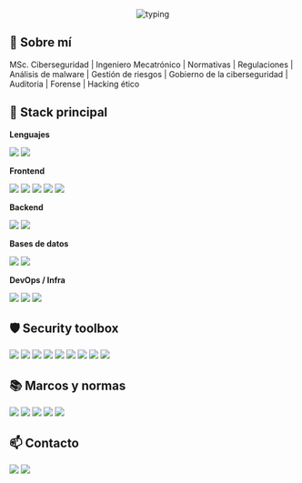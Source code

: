 <p align="center">
  <img src="https://readme-typing-svg.herokuapp.com?duration=2500&pause=600&center=true&vCenter=true&width=900&color=0EA5E9&lines=Gobierno+de+la+Ciberseguridad+%7C+Gesti%C3%B3n+de+Riesgos+%7C+Auditor%C3%ADa;Forense+%7C+Hacking+%C3%89tico+%7C+Full%E2%80%91Stack+Seguro;Node.js+%7C+React+%7C+Docker+%7C+Linux" alt="typing"/>
</p>

## 👋 Sobre mí

MSc. Ciberseguridad | Ingeniero Mecatrónico | Normativas | Regulaciones | Análisis de malware | Gestión de riesgos | Gobierno de la ciberseguridad | Auditoria | Forense | Hacking ético

## 🧰 Stack principal

**Lenguajes**

<p>
  <img src="https://img.shields.io/badge/JavaScript-111827?logo=javascript&logoColor=F7DF1E"/>
  <img src="https://img.shields.io/badge/Python-111827?logo=python&logoColor=3776AB"/>
</p>

**Frontend**

<p>
  <img src="https://img.shields.io/badge/React-111827?logo=react&logoColor=61DAFB"/>
  <img src="https://img.shields.io/badge/Tailwind-111827?logo=tailwindcss&logoColor=06B6D4"/>
  <img src="https://img.shields.io/badge/Vite-111827?logo=vite&logoColor=646CFF"/>
  <img src="https://img.shields.io/badge/HTML5-111827?logo=html5&logoColor=E34F26"/>
  <img src="https://img.shields.io/badge/CSS3-111827?logo=css3&logoColor=1572B6"/>
</p>

**Backend**

<p>
  <img src="https://img.shields.io/badge/Node.js-111827?logo=node.js&logoColor=339933"/>
  <img src="https://img.shields.io/badge/Express-111827?logo=express&logoColor=FFFFFF"/>
</p>

**Bases de datos**

<p>
  <img src="https://img.shields.io/badge/MySQL-111827?logo=mysql&logoColor=4479A1"/>
  <img src="https://img.shields.io/badge/MariaDB-111827?logo=mariadb&logoColor=FFFFFF"/>
</p>

**DevOps / Infra**

<p>
  <img src="https://img.shields.io/badge/Docker-111827?logo=docker&logoColor=2496ED"/>
  <img src="https://img.shields.io/badge/Nginx-111827?logo=nginx&logoColor=009639"/>
  <img src="https://img.shields.io/badge/Linux-111827?logo=linux&logoColor=FFFFFF"/>
</p>

## 🛡️ Security toolbox

<p>
  <img src="https://img.shields.io/badge/nmap-0B1220"/>
  <img src="https://img.shields.io/badge/Wireshark-0B1220?logo=wireshark&logoColor=1679A7"/>
  <img src="https://img.shields.io/badge/Burp_Suite-0B1220"/>
  <img src="https://img.shields.io/badge/OWASP_ZAP-0B1220"/>
  <img src="https://img.shields.io/badge/Metasploit-0B1220"/>
  <img src="https://img.shields.io/badge/Nessus-0B1220"/>
  <img src="https://img.shields.io/badge/OpenVAS-0B1220"/>
  <img src="https://img.shields.io/badge/Autopsy-0B1220"/>
  <img src="https://img.shields.io/badge/IDA_Pro-0B1220"/>
</p>

## 📚 Marcos y normas

<p>
  <img src="https://img.shields.io/badge/ISO%2FIEC_27001-0F172A"/>
  <img src="https://img.shields.io/badge/NIST_CSF_%7C_800--53-1E293B"/>
  <img src="https://img.shields.io/badge/ISO_31000-334155"/>
  <img src="https://img.shields.io/badge/RGPD_(GDPR)-111827"/>
  <img src="https://img.shields.io/badge/MAGERIT-0B7285"/>
</p>

## 📫 Contacto

<p>
  <a href="mailto:jorgemilio1011@gmail.com"><img src="https://img.shields.io/badge/Email-1F2937?logo=gmail&logoColor=fff"/></a>
  <a href="https://www.linkedin.com/in/jorge-inlago-fonseca-a57006a9"><img src="https://img.shields.io/badge/LinkedIn-0A66C2?logo=linkedin&logoColor=fff"/></a>
</p>




<!--
**JIO1011/JIO1011** is a ✨ _special_ ✨ repository because its `README.md` (this file) appears on your GitHub profile.

Here are some ideas to get you started:

- 🔭 I’m currently working on ...
- 🌱 I’m currently learning ...
- 👯 I’m looking to collaborate on ...
- 🤔 I’m looking for help with ...
- 💬 Ask me about ...
- 📫 How to reach me: ...
- 😄 Pronouns: ...
- ⚡ Fun fact: ...
-->
